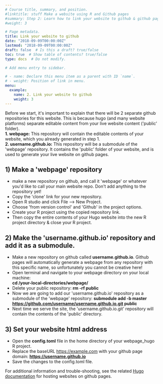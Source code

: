 ```yaml
---
# Course title, summary, and position.
#linktitle: stuff Make a website using R and Github pages
#summary: Step 2: Learn how to link your website to github & github pages 
#weight: 3

# Page metadata.
title: Link your website to github
date: "2018-09-09T00:00:00Z"
lastmod: "2018-09-09T00:00:00Z"
draft: false  # Is this a draft? true/false
toc: true  # Show table of contents? true/false
type: docs  # Do not modify.

# Add menu entry to sidebar.

# - name: Declare this menu item as a parent with ID `name`.
# - weight: Position of link in menu.
menu:
  example:
    name: 2. Link your website to github
    weight: 3
---
```


Before we start, it's important to explain that there will be 2 separate github repositories for this website. This is because hugo (and many website platforms) separate editable content from your live website content ('public' folder). \
**1. webpage:** This repository will contain the editable contents of your website, which you already generated in step 1. \
**2. username.github.io:** This repository will be a submodule of the 'webpage' repository. It contains the 'public' folder of your website, and is used to generate your live website on github pages.  


## 1) Make a 'webpage' repository
* make a new repository on github, and call it 'webpage' or whatever you'd like to call your main website repo. Don't add anything to the repository yet! 
* Copy the 'clone' link for your new repository. 
* Open R studio and click File --> New Project. 
* Choose 'from version control' and 'Github' in the project options.
* Create your R project using the copied repository link. 
* Then copy the entire contents of your Hugo website into the new R project directory & close your R project. 

## 2) Make the 'username.github.io' repository and add it as a submodule. 
* Make a new repository on github called **username.github.io**. Github pages will automatically generate a webpage from any repository with this specific name, so unfortunately you cannot be creative here! 
* Open terminal and navigate to your webpage directory on your local machine: \
**cd /your-local-directories/webpage/** 
* Delete your public repository: **rm -rf public** 
* Now we are going to add our 'username.github.io' repository as a submodule of the 'webpage' repository: **submodule add -b master https://github.com/username/username.github.io.git public** 
* Next time we serve the site, the 'username.github.io.git' repository will contain the contents of the 'public' directory. 

## 3) Set your website html address
* Open the **config.toml** file in the home directory of your webpage_hugo R project.
* Replace the baseURL https://example.com with your github page domain: **https://username.github.io** 
* Save the changes to the config.toml file.


For additional information and trouble-shooting, see the related [Hugo documentation](https://gohugo.io/hosting-and-deployment/hosting-on-github/) for hosting websites on github pages.

